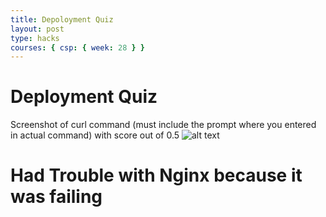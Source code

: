 ```yaml
---
title: Depoloyment Quiz
layout: post
type: hacks
courses: { csp: { week: 28 } }
---
```


# Deployment Quiz

Screenshot of curl command (must include the prompt where you entered in actual command) with score out of 0.5
![alt text](</student/images/Screenshot 2024-03-20 at 4.25.30 PM.png>)

# Had Trouble with Nginx because it was failing